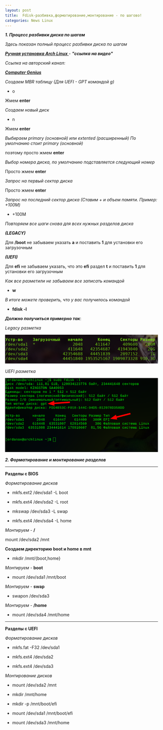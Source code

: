 ```yaml
---
layout: post
title:  Fdisk-разбивка,форматирование,монтирование - по шагово!
categories: News Linux
---
```



***1. Процесс разбивки диска по шагам***
 
*Здесь показан полный процесс разбивки диска по шагам*

<a class="red" href="https://disk.yandex.ru/i/qwqRT9DzrBew7A" target="_blank" >***Ручная установка Arch Linux*** </a> -
***"ссылка на видео"***

*Ссылка на авторский канал:*

[***Computer Genius***](https://www.youtube.com/@Arch4u)


*Создаем MBR таблицу (Для UEFI - GPT командой g)*

- o

Жмем **enter**

*Создаем новый диск*

- n

Жмем **enter**

*Выбираем primary (основной)  или extented (расширенный)
По умолчанию стоит primary (основной)*

поэтому просто жмем **enter**

*Выбор номера диска, по умолчанию подставляется следующий номер*

Просто жмем **enter**

*Запрос на первый сектор диска*

Просто жмем **enter**

*Запрос на последний сектор диска (Ставим + и объем памяти. Пример: +100M)*

- +100M

*Повторяем все шаги снова для всех нужных разделов диска*

***(LEGACY)***

 Для **/boot** не забываем указать **a** и поставить **1** для установки его загрузочным 

***(UEFI)*** 

Для **efi** не забываем указать, что это **efi** раздел **t** и поставить **1** для установки его загрузочным 

*Как все разметили не забываем все записать командой*

 - **w**

*В итоге можете проверить, что у вас получилось командой* 

- **fdisk -l**

***Должно получиться примерно так***:

*Legacy разметка*

 ![](/image/fdisk/legacy.png) 

*UEFI разметка* 

 ![](/image/fdisk/uefi.png) 

***2. Форматирование и монтирование разделов***

**************************

**Разделы с BIOS**

*Форматирование дисков*

- mkfs.ext2  /dev/sda1 -L boot

- mkfs.ext4  /dev/sda2 -L root

- mkswap /dev/sda3 -L swap

- mkfs.ext4  /dev/sda4 -L home

*Монтируем* -  **/**

mount /dev/sda2 /mnt

**Создаем директорию boot и home в mnt** 

- mkdir /mnt/{boot,home}

*Монтируем* - **boot**

- mount /dev/sda1 /mnt/boot

*Монтируем* - **swap**

- swapon /dev/sda3

*Монтируем* - **/home**

- mount /dev/sda4 /mnt/home

********************

**Разделы с UEFI**

*Форматирование дисков*

- mkfs.fat -F32 /dev/sda1

- mkfs.ext4  /dev/sda2

- mkfs.ext4  /dev/sda3

*Монтирование дисков*

- mount /dev/sda2 /mnt

- mkdir /mnt/home

- mkdir -p /mnt/boot/efi

- mount /dev/sda1 /mnt/boot/efi

- mount /dev/sda3 /mnt/home
